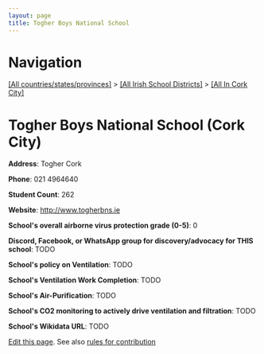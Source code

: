 ```yaml
---
layout: page
title: Togher Boys National School
---
```

# Navigation

[[All countries/states/provinces]](../../..) > [[All Irish School Districts]](../..) > [[All In Cork City]](..)

# Togher Boys National School (Cork City)

**Address**: Togher Cork

**Phone**: 021 4964640

**Student Count**: 262

**Website**: <http://www.togherbns.ie>

**School's overall airborne virus protection grade (0-5)**: 0

**Discord, Facebook, or WhatsApp group for discovery/advocacy for THIS school**: TODO

**School's policy on Ventilation**: TODO

**School's Ventilation Work Completion**: TODO

**School's Air-Purification**: TODO

**School's CO2 monitoring to actively drive ventilation and filtration**: TODO

**School's Wikidata URL**: TODO


[Edit this page](https://github.com/ventilate-schools/Ireland/edit/main/./Cork_City/Togher_Boys_National_School.md). See also [rules for contribution](../../../contribution-rules/)